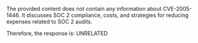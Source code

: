 The provided content does not contain any information about CVE-2005-1446. It discusses SOC 2 compliance, costs, and strategies for reducing expenses related to SOC 2 audits.

Therefore, the response is: UNRELATED